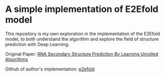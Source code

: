 # A simple implementation of E2Efold model  

This repository is my own exploration in the implementation of the E2Efold model, to both understand the algorithm and explore the field of structure prediction with Deep Learning.

Original Paper: [RNA Secondary Structure Prediction By Learning Unrolled Algorithms](https://openreview.net/pdf?id=S1eALyrYDH)

Github of author's implementation: [e2efold](https://github.com/ml4bio/e2efold)


